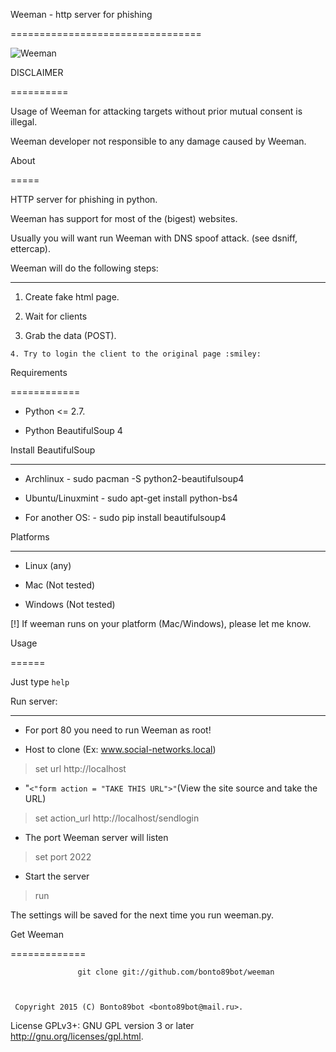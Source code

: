 
Weeman - http server for phishing 

   ================================= 

 ![Weeman](https://raw.githubusercontent.com/bonto89bot/weeman/master/core/weeman12.png) 

 DISCLAIMER 

  ========== 

 Usage of Weeman for attacking targets without prior mutual consent is illegal. 

  Weeman developer not responsible to any damage caused by Weeman. 

 About 

  ===== 

 HTTP server for phishing in python. 

  Weeman has support for most of the (bigest) websites. 

 Usually you will want run Weeman with DNS spoof attack. (see dsniff, ettercap). 

 Weeman will do the following steps: 

  ------------------------------------ 

 1. Create fake html page. 

  2. Wait for clients 

   3. Grab the data (POST). 

    4. Try to login the client to the original page :smiley: 

 Requirements 

  ============ 

 * Python <= 2.7. 

  * Python BeautifulSoup 4 

 Install BeautifulSoup 

  --------------------- 

 * Archlinux        - sudo pacman -S python2-beautifulsoup4 

  * Ubuntu/Linuxmint - sudo apt-get install python-bs4 

   * For another OS:  - sudo pip install beautifulsoup4 

 Platforms 

  ----------- 

 * Linux (any) 

  * Mac (Not tested) 

   * Windows (Not tested) 

 [!] If weeman runs on your platform (Mac/Windows), please let me know. 

 Usage 

  ====== 

 Just type `help` 

 Run server: 

  ----------- 

 * For port 80 you need to run Weeman as root! 

 * Host to clone (Ex: www.social-networks.local) 

  > set url http://localhost 

 * "<code><"form action = "TAKE THIS URL">"</code>(View the site source and take the URL) 

  > set action_url http://localhost/sendlogin  

 * The port Weeman server will listen 

  > set port 2022 

 * Start the server 

  > run 

 The settings will be saved for the next time you run weeman.py. 

 Get Weeman 

  ============= 

                   git clone git://github.com/bonto89bot/weeman 

       

     Copyright 2015 (C) Bonto89bot <bonto89bot@mail.ru>. 

 License GPLv3+: GNU GPL version 3 or later <http://gnu.org/licenses/gpl.html>.
